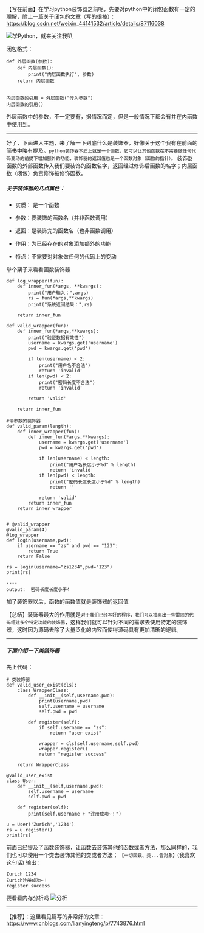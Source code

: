 【写在前面】在学习python装饰器之前呢，先要对python中的闭包函数有一定的理解，附上一篇关于闭包的文章（写的很棒）：https://blog.csdn.net/weixin_44141532/article/details/87116038

![学Python，就来关注我叭](https://upload-images.jianshu.io/upload_images/17476267-b33048873491757c.jpg?imageMogr2/auto-orient/strip%7CimageView2/2/w/1240)

闭包格式：
```
def 外层函数(参数):
    def 内层函数():
        print("内层函数执行", 参数)
    return 内层函数


内层函数的引用 = 外层函数("传入参数")
内层函数的引用()
```
外层函数中的参数，不一定要有，据情况而定，但是一般情况下都会有并在内函数中使用到。

---
好了，下面进入主题，来了解一下到底什么是装饰器，好像关于这个我有在前面的简书中略有提及。`python装饰器本质上就是一个函数，它可以让其他函数在不需要做任何代码变动的前提下增加额外的功能，装饰器的返回值也是一个函数对象（函数的指针）。`
装饰器函数的外部函数传入我们要装饰的函数名字，返回经过修饰后函数的名字；内层函数（闭包）负责修饰被修饰函数。
##### 关于装饰器的几点属性：
- 实质： 是一个函数

- 参数：要装饰的函数名（并非函数调用）

- 返回：是装饰完的函数名（也非函数调用）

- 作用：为已经存在的对象添加额外的功能

- 特点：不需要对对象做任何的代码上的变动


举个栗子来看看函数装饰器
```
def log_wrapper(fun):
    def inner_fun(*args, **kwargs):
        print("用户输入：",args)
        rs = fun(*args,**kwargs)
        print("系统返回结果：",rs)

    return inner_fun

def valid_wrapper(fun):
    def inner_fun(*args,**kwargs):
        print("验证数据有效性")
        username = kwargs.get('username')
        pwd = kwargs.get('pwd')

        if len(username) < 2:
            print("用户名不合法")
            return 'invalid'
        if len(pwd) < 2:
            print("密码长度不合法")
            return 'invalid'

        return 'valid'

    return inner_fun

#带参数的装饰器
def valid_param(length):
    def inner_wrapper(fun):
        def inner_fun(*args,**kwargs):
            username = kwargs.get('username')
            pwd = kwargs.get('pwd')

            if len(username) < length:
                print("用户名长度小于%d" % length)
                return 'invalid'
            if len(pwd) < length:
                print("密码长度长度小于%d" % length)
                return ''

            return 'valid'
        return inner_fun
    return inner_wrapper


# @valid_wrapper
@valid_param(4)
@log_wrapper
def login(username,pwd):
    if username == "zs" and pwd == "123":
        return True
    return False

rs = login(username="zs1234",pwd="123")
print(rs)

----
output:  密码长度长度小于4
```
加了装饰器以后，函数的函数值就是装饰器的返回值


【总结】装饰器最大的作用就是`对于我们已经写好的程序，我们可以抽离出一些雷同的代码组建多个特定功能的装饰器`，这样我们就可以针对不同的需求去使用特定的装饰器，这时因为源码去除了大量泛化的内容而使得源码具有更加清晰的逻辑。

---
##### 下面介绍一下类装饰器
先上代码：
```
# 类装饰器
def valid_user_exist(cls):
    class WrapperClass:
        def __init__(self,username,pwd):
            print(username,pwd)
            self.username = username
            self.pwd = pwd

        def register(self):
            if self.username == "zs":
                return "user exist"

            wrapper = cls(self.username,self.pwd)
            wrapper.register()
            return "register success"

    return WrapperClass

@valid_user_exist
class User:
    def __init__(self,username,pwd):
        self.username = username
        self.pwd = pwd

    def register(self):
        print(self.username + "注册成功~！")

u = User('Zurich','1234')
rs = u.register()
print(rs)
```
前面已经提及了函数装饰器，让函数去装饰其他的函数或者方法，那么同样的，我们也可以使用一个类去装饰其他的类或者方法；
`【一切函数、类...皆对象】`(我喜欢这句话)
输出：
```
Zurich 1234
Zurich注册成功~！
register success
```
要看看内存分析吗
![分析](https://upload-images.jianshu.io/upload_images/17476267-768a7ed52ac31fa6.png?imageMogr2/auto-orient/strip%7CimageView2/2/w/1240)

---
【推荐】：这里看见篇写的非常好的文章：https://www.cnblogs.com/lianyingteng/p/7743876.html


